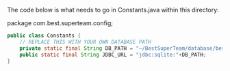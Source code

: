 The code below is what needs to go in Constants.java within this directory:



package com.best.superteam.config;
```Java
public class Constants {
    // REPLACE THIS WITH YOUR OWN DATABASE PATH
    private static final String DB_PATH = "~/BestSuperTeam/database/bestsuperteam.db";    
    public static final String JDBC_URL = "jdbc:sqlite:"+DB_PATH;
}

```
